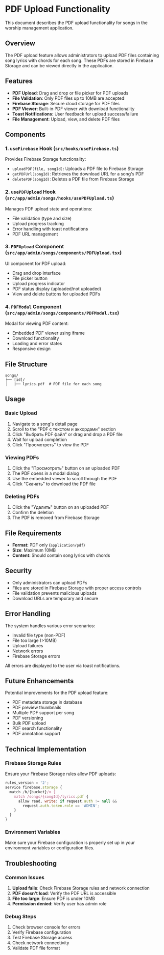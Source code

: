 # PDF Upload Functionality

This document describes the PDF upload functionality for songs in the worship management application.

## Overview

The PDF upload feature allows administrators to upload PDF files containing song lyrics with chords for each song. These PDFs are stored in Firebase Storage and can be viewed directly in the application.

## Features

- **PDF Upload**: Drag and drop or file picker for PDF uploads
- **File Validation**: Only PDF files up to 10MB are accepted
- **Firebase Storage**: Secure cloud storage for PDF files
- **PDF Viewer**: Built-in PDF viewer with download functionality
- **Toast Notifications**: User feedback for upload success/failure
- **File Management**: Upload, view, and delete PDF files

## Components

### 1. `useFirebase` Hook (`src/hooks/useFirebase.ts`)

Provides Firebase Storage functionality:

- `uploadPDF(file, songId)`: Uploads a PDF file to Firebase Storage
- `getPDFUrl(songId)`: Retrieves the download URL for a song's PDF
- `deletePDF(songId)`: Deletes a PDF file from Firebase Storage

### 2. `usePDFUpload` Hook (`src/app/admin/songs/hooks/usePDFUpload.ts`)

Manages PDF upload state and operations:

- File validation (type and size)
- Upload progress tracking
- Error handling with toast notifications
- PDF URL management

### 3. `PDFUpload` Component (`src/app/admin/songs/components/PDFUpload.tsx`)

UI component for PDF upload:

- Drag and drop interface
- File picker button
- Upload progress indicator
- PDF status display (uploaded/not uploaded)
- View and delete buttons for uploaded PDFs

### 4. `PDFModal` Component (`src/app/admin/songs/components/PDFModal.tsx`)

Modal for viewing PDF content:

- Embedded PDF viewer using iframe
- Download functionality
- Loading and error states
- Responsive design

## File Structure

```
songs/
├── [id]/
│   ├── lyrics.pdf  # PDF file for each song
```

## Usage

### Basic Upload

1. Navigate to a song's detail page
2. Scroll to the "PDF с текстом и аккордами" section
3. Click "Выбрать PDF файл" or drag and drop a PDF file
4. Wait for upload completion
5. Click "Просмотреть" to view the PDF

### Viewing PDFs

1. Click the "Просмотреть" button on an uploaded PDF
2. The PDF opens in a modal dialog
3. Use the embedded viewer to scroll through the PDF
4. Click "Скачать" to download the PDF file

### Deleting PDFs

1. Click the "Удалить" button on an uploaded PDF
2. Confirm the deletion
3. The PDF is removed from Firebase Storage

## File Requirements

- **Format**: PDF only (`application/pdf`)
- **Size**: Maximum 10MB
- **Content**: Should contain song lyrics with chords

## Security

- Only administrators can upload PDFs
- Files are stored in Firebase Storage with proper access controls
- File validation prevents malicious uploads
- Download URLs are temporary and secure

## Error Handling

The system handles various error scenarios:

- Invalid file type (non-PDF)
- File too large (>10MB)
- Upload failures
- Network errors
- Firebase Storage errors

All errors are displayed to the user via toast notifications.

## Future Enhancements

Potential improvements for the PDF upload feature:

- PDF metadata storage in database
- PDF preview thumbnails
- Multiple PDF support per song
- PDF versioning
- Bulk PDF upload
- PDF search functionality
- PDF annotation support

## Technical Implementation

### Firebase Storage Rules

Ensure your Firebase Storage rules allow PDF uploads:

```javascript
rules_version = '2';
service firebase.storage {
  match /b/{bucket}/o {
    match /songs/{songId}/lyrics.pdf {
      allow read, write: if request.auth != null &&
        request.auth.token.role == 'ADMIN';
    }
  }
}
```

### Environment Variables

Make sure your Firebase configuration is properly set up in your environment variables or configuration files.

## Troubleshooting

### Common Issues

1. **Upload fails**: Check Firebase Storage rules and network connection
2. **PDF doesn't load**: Verify the PDF URL is accessible
3. **File too large**: Ensure PDF is under 10MB
4. **Permission denied**: Verify user has admin role

### Debug Steps

1. Check browser console for errors
2. Verify Firebase configuration
3. Test Firebase Storage access
4. Check network connectivity
5. Validate PDF file format
